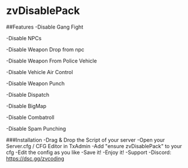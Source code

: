 # zvDisablePack

##Features
-Disable Gang Fight

-Disable NPCs

-Disable Weapon Drop from npc

-Disable Weapon From Police Vehicle

-Disable Vehicle Air Control

-Disable Weapon Punch

-Disable Dispatch

-Disable BigMap

-Disable Combatroll

-Disable Spam Punching

###Installation
-Drag & Drop the Script of your server
-Open your Server.cfg / CFG Editor in TxAdmin
-Add "ensure zvDisablePack" to your cfg
-Edit the config as you like
-Save it!
-Enjoy it!
-Support
-Discord: https://dsc.gg/zvcoding
